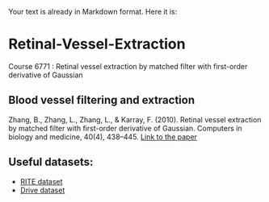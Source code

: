 Your text is already in Markdown format. Here it is:

# Retinal-Vessel-Extraction
Course 6771 : Retinal vessel extraction by matched filter with first-order derivative of Gaussian

## Blood vessel filtering and extraction
Zhang, B., Zhang, L., Zhang, L., & Karray, F. (2010). Retinal vessel extraction by matched filter with first-order derivative of Gaussian. Computers in biology and medicine, 40(4), 438–445.
[Link to the paper](https://doi.org/10.1016/j.compbiomed.2010.02.008)

## Useful datasets: 
- [RITE dataset](https://medicine.uiowa.edu/eye/rite-dataset)
- [Drive dataset](https://www.kaggle.com/datasets/andrewmvd/drive-digital-retinal-images-for-vessel-extraction)

